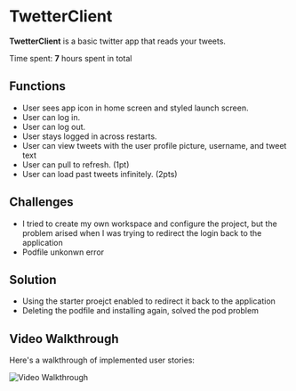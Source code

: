 # TwetterClient

**TwetterClient** is a basic twitter app that reads your tweets.

Time spent: **7** hours spent in total

## Functions

- User sees app icon in home screen and styled launch screen. 
- User can log in. 
- User can log out. 
- User stays logged in across restarts. 
- User can view tweets with the user profile picture, username, and tweet text
- User can pull to refresh. (1pt)
- User can load past tweets infinitely. (2pts)

## Challenges
- I tried to create my own workspace and configure the project, but the problem arised when I was trying to redirect the login back to the application
- Podfile unkonwn error

## Solution
- Using the starter proejct enabled to redirect it back to the application
- Deleting the podfile and installing again, solved the pod problem

## Video Walkthrough

Here's a walkthrough of implemented user stories:

<img src='http://i.imgur.com/link/to/your/gif/file.gif' title='Video Walkthrough' width='' alt='Video Walkthrough' />

